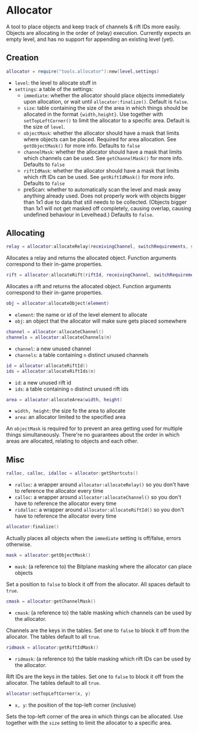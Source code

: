 # Allocator

A tool to place objects and keep track of channels & rift IDs more easily.
Objects are allocating in the order of (relay) execution.
Currently expects an empty level, and has no support for appending an existing level (yet).

## Creation

```Lua
allocator = require("tools.allocator"):new(level,settings)
```
- `level`: the level to allocate stuff in
- `settings`: a table of the settings:
	- `immediate`: whether the allocator should place objects immediately upon allocation, or wait until `allocator:finalize()`.
	  Default is `false`.
	- `size`: table containing the size of the area in which things should be allocated in the format `{width,height}`.
	  Use together with `setTopLeftCorner()` to limit the allocator to a specific area.
	  Default is the size of `level`.
	- `objectMask`: whether the allocator should have a mask that limits where objects can be placed.
	  Required for area allocation. See `getObjectMask()` for more info.
	  Defaults to `false`
	- `channelMask`: whether the allocator should have a mask that limits which channels can be used.
	  See `getChannelMask()` for more info.
	  Defaults to `false`
	- `riftIdMask`: whether the allocator should have a mask that limits which rift IDs can be used.
	  See `getRiftIdMask()` for more info.
	  Defaults to `false`
	- preScan: whether to automatically scan the level and mask away anything already used.
	  Does not properly work with objects bigger than 1x1 due to data that still needs to be collected.
	  (Objects bigger than 1x1 will not get masked off completely, causing overlap, causing undefined behaviour in Levelhead.)
	  Defaults to `false`.

## Allocating

```Lua
relay = allocator:allocateRelay(receivingChannel, switchRequirements, sendingChannel)
```
Allocates a relay and returns the allocated object. Function arguments correspond to their in-game properties.

```Lua
rift = allocator:allocateRift(riftId, receivingChannel, switchRequirements, destinationRiftId)
```
Allocates a rift and returns the allocated object. Function arguments correspond to their in-game properties.

```Lua
obj = allocator:allocateObject(element)
```
- `element`: the name or id of the level element to allocate
- `obj`: an object that the allocator will make sure gets placed somewhere

```Lua
channel = allocator:allocateChannel()
channels = allocator:allocateChannels(n)
```
- `channel`: a new unused channel
- `channels`: a table containing `n` distinct unused channels

```Lua
id = allocator:allocateRiftId()
ids = allocator:allocateRiftIds(n)
```
- `id`: a new unused rift id
- `ids`: a table containing `n` distinct unused rift ids

```Lua
area = allocator:allocateArea(width, height)
```
- `width, height`: the size fo the area to allocate
- `area`: an allocator limited to the specified area

An `objectMask` is required for to prevent an area getting used for multiple things simultaneously.
There're no guarantees about the order in which areas are allocated, relating to objects and each other.

## Misc

```Lua
ralloc, calloc, idalloc = allocator:getShortcuts()
```
- `ralloc`: a wrapper around `allocator:allocateRelay()` so you don't have to reference the allocator every time
- `calloc`: a wrapper around `allocator:allocateChannel()` so you don't have to reference the allocator every time
- `ridalloc`: a wrapper around `allocator:allocateRiftId()` so you don't have to reference the allocator every time

```Lua
allocator:finalize()
```
Actually places all objects when the `immediate` setting is off/false, errors otherwise.

```Lua
mask = allocator:getObjectMask()
```
- `mask`: (a reference to) the Bitplane masking where the allocator can place objects

Set a position to `false` to block it off from the allocator. All spaces default to `true`.

```Lua
cmask = allocator:getChannelMask()
```
- `cmask`: (a reference to) the table masking which channels can be used by the allocator.

Channels are the keys in the tables.
Set one to `false` to block it off from the allocator. The tables default to all `true`.

```Lua
ridmask = allocator:getRiftIdMask()
```
- `ridmask`: (a reference to) the table masking which rift IDs can be used by the allocator.

Rift IDs are the keys in the tables.
Set one to `false` to block it off from the allocator. The tables default to all `true`.

```Lua
allocator:setTopLeftCorner(x, y)
```
- `x, y`: the position of the top-left corner (inclusive)

Sets the top-left corner of the area in which things can be allocated.
Use together with the `size` setting to limit the allocator to a specific area.
